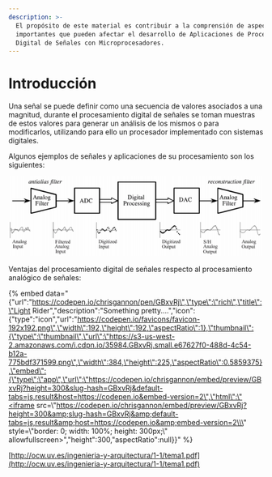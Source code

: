 ```yaml
---
description: >-
  El propósito de este material es contribuir a la comprensión de aspectos
  importantes que pueden afectar el desarrollo de Aplicaciones de Procesamiento
  Digital de Señales con Microprocesadores.
---
```


# Introducción

Una señal se puede definir como una secuencia de valores asociados a una magnitud, durante el procesamiento digital de señales se toman muestras de estos valores para generar un análisis de los mismos o para modificarlos, utilizando para ello un procesador implementado con sistemas digitales.

Algunos ejemplos de señales y aplicaciones de su procesamiento son los siguientes:

![The Scientish and Engineer&#x2019;s Guide to Digital Signal Processing. SW Smith.](.gitbook/assets/image.png)

Ventajas del procesamiento digital de señales respecto al procesamiento analógico de señales:

{% embed data="{\"url\":\"https://codepen.io/chrisgannon/pen/GBxvRj\",\"type\":\"rich\",\"title\":\"Light Rider\",\"description\":\"Something pretty....\",\"icon\":{\"type\":\"icon\",\"url\":\"https://codepen.io/favicons/favicon-192x192.png\",\"width\":192,\"height\":192,\"aspectRatio\":1},\"thumbnail\":{\"type\":\"thumbnail\",\"url\":\"https://s3-us-west-2.amazonaws.com/i.cdpn.io/35984.GBxvRj.small.e67627f0-488d-4c54-b12a-775bdf371599.png\",\"width\":384,\"height\":225,\"aspectRatio\":0.5859375},\"embed\":{\"type\":\"app\",\"url\":\"https://codepen.io/chrisgannon/embed/preview/GBxvRj?height=300&slug-hash=GBxvRj&default-tabs=js,result&host=https://codepen.io&embed-version=2\",\"html\":\"<iframe src=\\\"https://codepen.io/chrisgannon/embed/preview/GBxvRj?height=300&amp;slug-hash=GBxvRj&amp;default-tabs=js,result&amp;host=https://codepen.io&amp;embed-version=2\\\" style=\\\"border: 0; width: 100%; height: 300px;\\\" allowfullscreen></iframe>\",\"height\":300,\"aspectRatio\":null}}" %}

[http://ocw.uv.es/ingenieria-y-arquitectura/1-1/tema1.pdf](http://ocw.uv.es/ingenieria-y-arquitectura/1-1/tema1.pdf)

